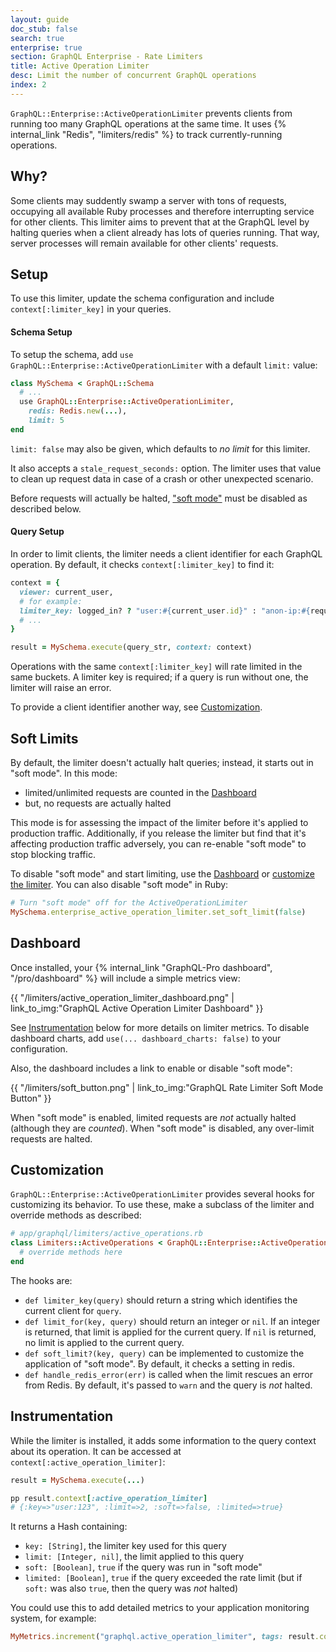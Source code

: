 ```yaml
---
layout: guide
doc_stub: false
search: true
enterprise: true
section: GraphQL Enterprise - Rate Limiters
title: Active Operation Limiter
desc: Limit the number of concurrent GraphQL operations
index: 2
---
```


`GraphQL::Enterprise::ActiveOperationLimiter` prevents clients from running too many GraphQL operations at the same time. It uses {% internal_link "Redis", "limiters/redis" %} to track currently-running operations.

## Why?

Some clients may suddently swamp a server with tons of requests, occupying all available Ruby processes and therefore interrupting service for other clients. This limiter aims to prevent that at the GraphQL level by halting queries when a client already has lots of queries running. That way, server processes will remain available for other clients' requests.

## Setup

To use this limiter, update the schema configuration and include `context[:limiter_key]` in your queries.

#### Schema Setup

To setup the schema, add `use GraphQL::Enterprise::ActiveOperationLimiter` with a default `limit:` value:

```ruby
class MySchema < GraphQL::Schema
  # ...
  use GraphQL::Enterprise::ActiveOperationLimiter,
    redis: Redis.new(...),
    limit: 5
end
```

`limit: false` may also be given, which defaults to _no limit_ for this limiter.

It also accepts a `stale_request_seconds:` option. The limiter uses that value to clean up request data in case of a crash or other unexpected scenario.

Before requests will actually be halted, ["soft mode"](#soft-limits) must be disabled as described below.

#### Query Setup

In order to limit clients, the limiter needs a client identifier for each GraphQL operation. By default, it checks `context[:limiter_key]` to find it:

```ruby
context = {
  viewer: current_user,
  # for example:
  limiter_key: logged_in? ? "user:#{current_user.id}" : "anon-ip:#{request.remote_ip}",
  # ...
}

result = MySchema.execute(query_str, context: context)
```

Operations with the same `context[:limiter_key]` will rate limited in the same buckets. A limiter key is required; if a query is run without one, the limiter will raise an error.

To provide a client identifier another way, see [Customization](#customization).

## Soft Limits

By default, the limiter doesn't actually halt queries; instead, it starts out in "soft mode". In this mode:

- limited/unlimited requests are counted in the [Dashboard](#dashboard)
- but, no requests are actually halted

This mode is for assessing the impact of the limiter before it's applied to production traffic. Additionally, if you release the limiter but find that it's affecting production traffic adversely, you can re-enable "soft mode" to stop blocking traffic.

To disable "soft mode" and start limiting, use the [Dashboard](#dashboard) or [customize the limiter](#customization). You can also disable "soft mode" in Ruby:

```ruby
# Turn "soft mode" off for the ActiveOperationLimiter
MySchema.enterprise_active_operation_limiter.set_soft_limit(false)
```

## Dashboard

Once installed, your {% internal_link "GraphQL-Pro dashboard", "/pro/dashboard" %} will include a simple metrics view:

{{ "/limiters/active_operation_limiter_dashboard.png" | link_to_img:"GraphQL Active Operation Limiter Dashboard" }}

See [Instrumentation](#instrumentation) below for more details on limiter metrics. To disable dashboard charts, add `use(... dashboard_charts: false)` to your configuration.

Also, the dashboard includes a link to enable or disable "soft mode":

{{ "/limiters/soft_button.png" | link_to_img:"GraphQL Rate Limiter Soft Mode Button" }}

When "soft mode" is enabled, limited requests are _not_ actually halted (although they are _counted_). When "soft mode" is disabled, any over-limit requests are halted.

## Customization

`GraphQL::Enterprise::ActiveOperationLimiter` provides several hooks for customizing its behavior. To use these, make a subclass of the limiter and override methods as described:

```ruby
# app/graphql/limiters/active_operations.rb
class Limiters::ActiveOperations < GraphQL::Enterprise::ActiveOperationsLimiter
  # override methods here
end
```

The hooks are:

- `def limiter_key(query)` should return a string which identifies the current client for `query`.
- `def limit_for(key, query)` should return an integer or `nil`. If an integer is returned, that limit is applied for the current query. If `nil` is returned, no limit is applied to the current query.
- `def soft_limit?(key, query)` can be implemented to customize the application of "soft mode". By default, it checks a setting in redis.
- `def handle_redis_error(err)` is called when the limit rescues an error from Redis. By default, it's passed to `warn` and the query is _not_ halted.

## Instrumentation

While the limiter is installed, it adds some information to the query context about its operation. It can be accessed at `context[:active_operation_limiter]`:

```ruby
result = MySchema.execute(...)

pp result.context[:active_operation_limiter]
# {:key=>"user:123", :limit=>2, :soft=>false, :limited=>true}
```

It returns a Hash containing:

- `key: [String]`, the limiter key used for this query
- `limit: [Integer, nil]`, the limit applied to this query
- `soft: [Boolean]`, `true` if the query was run in "soft mode"
- `limited: [Boolean]`, `true` if the query exceeded the rate limit (but if `soft:` was also `true`, then the query was _not_ halted)

You could use this to add detailed metrics to your application monitoring system, for example:

```ruby
MyMetrics.increment("graphql.active_operation_limiter", tags: result.context[:active_operation_limiter])
```

